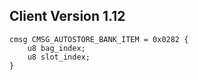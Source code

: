 ## Client Version 1.12

```rust,ignore
cmsg CMSG_AUTOSTORE_BANK_ITEM = 0x0282 {
    u8 bag_index;    
    u8 slot_index;    
}

```
